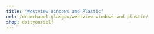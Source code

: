 ```yaml
---
title: "Westview Windows and Plastic"
url: /drumchapel-glasgow/westview-windows-and-plastic/
shop: doityourself
---
```

